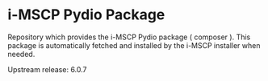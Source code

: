 # i-MSCP Pydio Package 

Repository which provides the i-MSCP Pydio package ( composer ). This package is automatically fetched and installed
by the i-MSCP installer when needed.

Upstream release: 6.0.7
